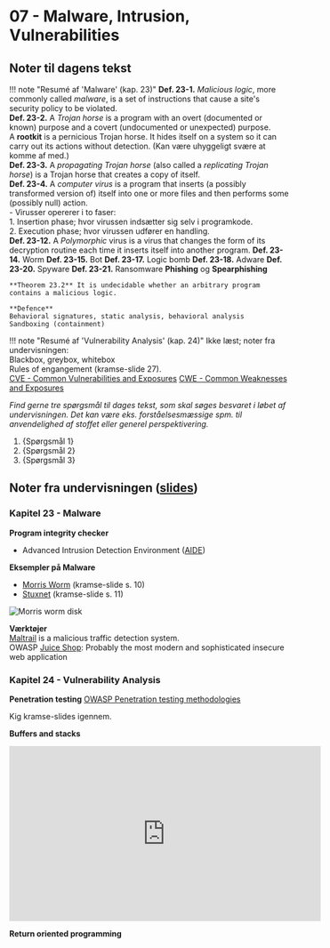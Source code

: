 # 07 - Malware, Intrusion, Vulnerabilities

## Noter til dagens tekst

!!! note "Resumé af 'Malware' (kap. 23)"
    **Def. 23-1.** *Malicious logic*, more commonly called *malware*, is a set of instructions that cause a site's security policy to be violated.   
    **Def. 23-2.** A *Trojan horse* is a program with an overt (documented or known) purpose and a covert (undocumented or unexpected) purpose.   
    A **rootkit** is a pernicious Trojan horse. It hides itself on a system so it can carry out its actions without detection. (Kan være uhyggeligt svære at komme af med.)   
    **Def. 23-3.** A *propagating Trojan horse* (also called a *replicating Trojan horse*) is a Trojan horse that creates a copy of itself.   
    **Def. 23-4.** A *computer virus* is a program that inserts (a possibly transformed version of) itself into one or more files and then performs some (possibly null) action.   
      - Virusser opererer i to faser:   
        1. Insertion phase; hvor virussen indsætter sig selv i programkode.   
        2. Execution phase; hvor virussen udfører en handling.   
    **Def. 23-12.** A *Polymorphic* virus is a virus that changes the form of its decryption routine each time it inserts itself into another program.
    **Def. 23-14.** Worm
    **Def. 23-15.** Bot
    **Def. 23-17.** Logic bomb
    **Def. 23-18.** Adware
    **Def. 23-20.** Spyware
    **Def. 23-21.** Ransomware
    **Phishing** og **Spearphishing**

    **Theorem 23.2** It is undecidable whether an arbitrary program contains a malicious logic.

    **Defence**
    Behavioral signatures, static analysis, behavioral analysis    
    Sandboxing (containment)

!!! note "Resumé af 'Vulnerability Analysis' (kap. 24)"
    Ikke læst; noter fra undervisningen:   
    Blackbox, greybox, whitebox   
    Rules of engangement (kramse-slide 27).   
    [CVE - Common Vulnerabilities and Exposures](https://en.wikipedia.org/wiki/Common_Vulnerabilities_and_Exposures)
    [CWE - Common Weaknesses and Exposures](https://en.wikipedia.org/wiki/Common_Weakness_Enumeration)

*Find gerne tre spørgsmål til dages tekst, som skal søges besvaret i løbet af undervisningen. Det kan være eks. forståelsesmæssige spm. til anvendelighed af stoffet eller generel perspektivering.*

1. {Spørgsmål 1}
2. {Spørgsmål 2}
3. {Spørgsmål 3}

## Noter fra undervisningen ([slides](https://github.com/kramse/security-courses/blob/master/courses/system-and-software/system-security/7-malware-intrusion-vulnerabilities.pdf))

### Kapitel 23 - Malware

**Program integrity checker**   
- Advanced Intrusion Detection Environment ([AIDE](https://en.wikipedia.org/wiki/Advanced_Intrusion_Detection_Environment))

**Eksempler på Malware**   
- [Morris Worm](https://en.wikipedia.org/wiki/Morris_worm) (kramse-slide s. 10)   
- [Stuxnet](https://en.wikipedia.org/wiki/Stuxnet) (kramse-slide s. 11)   

![Morris worm disk](https://upload.wikimedia.org/wikipedia/commons/b/b6/Morris_Worm.jpg )

**Værktøjer**   
[Maltrail](https://github.com/stamparm/MalTrail) is a malicious traffic detection system.   
OWASP [Juice Shop](https://github.com/bkimminich/juice-shop): Probably the most modern and sophisticated insecure web application

### Kapitel 24 - Vulnerability Analysis

**Penetration testing**
[OWASP Penetration testing methodologies](https://www.owasp.org/index.php/Penetration_testing_methodologies)

Kig kramse-slides igennem.

**Buffers and stacks**
<center><iframe width="560" height="315" src="https://www.youtube.com/embed/1S0aBV-Waeo" frameborder="0" allow="accelerometer; autoplay; encrypted-media; gyroscope; picture-in-picture" allowfullscreen></iframe></center>

**Return oriented programming**
